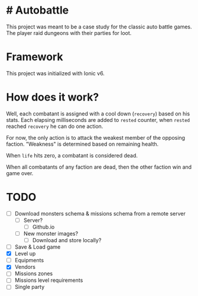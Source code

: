 # # Autobattle

This project was meant to be a case study for the classic auto battle games. The player raid dungeons with their parties for loot.

# Framework

This project was initialized with Ionic v6.

# How does it work?

Well, each combatant is assigned with a cool down (`recovery`) based on his stats. Each elapsing milliseconds are added to `rested` counter, when `rested` reached `recovery` he can do one action.

For now, the only action is to attack the weakest member of the opposing faction. "Weakness" is determined based on remaining health.

When `life` hits zero, a combatant is considered dead.

When all combatants of any faction are dead, then the other faction win and game over.

# TODO

- [ ] Download monsters schema & missions schema from a remote server
  - [ ] Server?
    - [ ] Github.io
  - [ ] New monster images?
    - [ ] Download and store locally?
- [ ] Save & Load game
- [x] Level up
- [ ] Equipments
- [x] Vendors
- [ ] Missions zones
- [ ] Missions level requirements
- [ ] Single party
